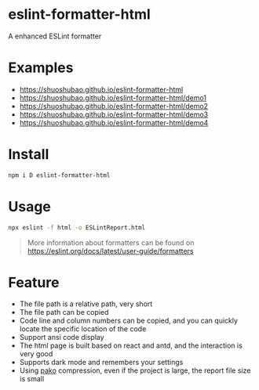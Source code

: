 # eslint-formatter-html

A enhanced ESLint formatter

# Examples

- https://shuoshubao.github.io/eslint-formatter-html
- https://shuoshubao.github.io/eslint-formatter-html/demo1
- https://shuoshubao.github.io/eslint-formatter-html/demo2
- https://shuoshubao.github.io/eslint-formatter-html/demo3
- https://shuoshubao.github.io/eslint-formatter-html/demo4

# Install

```sh
npm i D eslint-formatter-html
```

# Usage

```sh
npx eslint -f html -o ESLintReport.html
```

> More information about formatters can be found on https://eslint.org/docs/latest/user-guide/formatters

# Feature

- The file path is a relative path, very short
- The file path can be copied
- Code line and column numbers can be copied, and you can quickly locate the specific location of the code
- Support ansi code display
- The html page is built based on react and antd, and the interaction is very good
- Supports dark mode and remembers your settings
- Using [pako](https://www.npmjs.com/package/pako) compression, even if the project is large, the report file size is small
